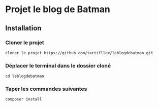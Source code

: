 # Projet le blog de Batman

## Installation

### Cloner le projet 

```
cloner le projet https://github.com/tartifllex/leblogdebatman.git
```

### Déplacer le terminal dans le dossier cloné

```
cd leblogdebatman
```

### Taper les commandes suivantes 

```
composer install 
```
